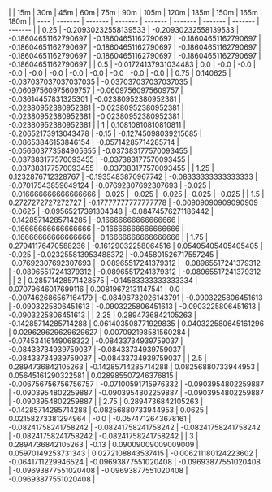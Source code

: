 | | 15m | 30m | 45m | 60m | 75m | 90m | 105m | 120m | 135m | 150m | 165m | 180m | 
| ---- | ------- | ------- | ------- | ------- | ------- | ------- | ------- | ------- |
| 0.25 | -0.20930232558139533 | -0.20930232558139533 | -0.18604651162790697 | -0.18604651162790697 | -0.18604651162790697 | -0.18604651162790697 | -0.18604651162790697 | -0.18604651162790697 | -0.18604651162790697 | -0.18604651162790697 | -0.18604651162790697 | -0.18604651162790697 | 
| 0.5 | -0.01724137931034483 | 0.0 | -0.0 | -0.0 | -0.0 | -0.0 | -0.0 | -0.0 | -0.0 | -0.0 | -0.0 | -0.0 | 
| 0.75 | 0.140625 | -0.037037037037037035 | -0.037037037037037035 | -0.06097560975609757 | -0.06097560975609757 | -0.03614457831325301 | -0.02380952380952381 | -0.02380952380952381 | -0.02380952380952381 | -0.02380952380952381 | -0.02380952380952381 | -0.02380952380952381 | 
| 1 | 0.10810810810810811 | -0.20652173913043478 | -0.15 | -0.12745098039215685 | -0.08653846153846154 | -0.05714285714285714 | -0.056603773584905655 | -0.037383177570093455 | -0.037383177570093455 | -0.037383177570093455 | -0.037383177570093455 | -0.037383177570093455 | 
| 1.25 | 0.1232876712328767 | -0.1935483870967742 | -0.08333333333333333 | -0.07017543859649124 | -0.07692307692307693 | -0.025 | -0.016666666666666666 | -0.025 | -0.025 | -0.025 | -0.025 | -0.025 | 
| 1.5 | 0.2727272727272727 | -0.17777777777777778 | -0.00909090909090909 | -0.0625 | -0.09565217391304348 | -0.08474576271186442 | -0.14285714285714285 | -0.16666666666666666 | -0.16666666666666666 | -0.16666666666666666 | -0.16666666666666666 | -0.16666666666666666 | 
| 1.75 | 0.27941176470588236 | -0.16129032258064516 | 0.05405405405405405 | -0.025 | -0.023255813953488372 | -0.045801526717557245 | -0.07692307692307693 | -0.08965517241379312 | -0.08965517241379312 | -0.08965517241379312 | -0.08965517241379312 | -0.08965517241379312 | 
| 2 | 0.28571428571428575 | -0.14583333333333334 | 0.07079646017699116 | 0.00819672131147541 | 0.0 | -0.007462686567164179 | -0.08496732026143791 | -0.0903225806451613 | -0.0903225806451613 | -0.0903225806451613 | -0.0903225806451613 | -0.0903225806451613 | 
| 2.25 | 0.2894736842105263 | -0.14285714285714288 | 0.061403508771929835 | 0.040322580645161296 | 0.029629629629629627 | 0.007092198581560284 | -0.07453416149068322 | -0.08433734939759037 | -0.08433734939759037 | -0.08433734939759037 | -0.08433734939759037 | -0.08433734939759037 | 
| 2.5 | 0.2894736842105263 | -0.14285714285714288 | 0.08256880733944953 | 0.05645161290322581 | 0.028985507246376815 | -0.006756756756756757 | -0.07100591715976332 | -0.0903954802259887 | -0.0903954802259887 | -0.0903954802259887 | -0.0903954802259887 | -0.0903954802259887 | 
| 2.75 | 0.2894736842105263 | -0.14285714285714288 | 0.08256880733944953 | 0.0625 | 0.02158273381294964 | -0.0 | -0.0574712643678161 | -0.08241758241758242 | -0.08241758241758242 | -0.08241758241758242 | -0.08241758241758242 | -0.08241758241758242 | 
| 3 | 0.2894736842105263 | -0.13 | 0.09009009009009009 | 0.05970149253731343 | 0.0272108843537415 | -0.006211180124223602 | -0.0641711229946524 | -0.09693877551020408 | -0.09693877551020408 | -0.09693877551020408 | -0.09693877551020408 | -0.09693877551020408 | 
